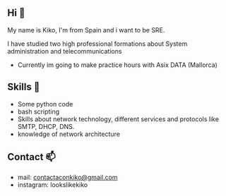 ## Hi 👋 

My name is Kiko, I'm from Spain and i want to be SRE.

I have studied two high professional formations about System administration and telecommunications

* Currently im going to make practice hours with Asix DATA (Mallorca)

## Skills 👀 

* Some python code 
* bash scripting
* Skills about network technology, different services and protocols like SMTP, DHCP, DNS.
* knowledge of network architecture

## Contact 📫 

* mail: contactaconkiko@gmail.com 
* instagram: lookslikekiko
